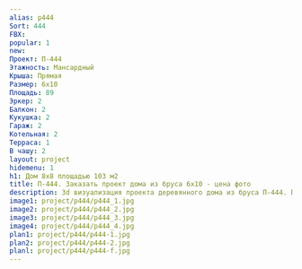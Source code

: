```yaml
---
alias: p444
Sort: 444
FBX: 
popular: 1
new: 
Проект: П-444
Этажность: Мансардный
Крыша: Прямая
Размер: 6х10
Площадь: 89
Эркер: 2
Балкон: 2
Кукушка: 2
Гараж: 2
Котельная: 2
Терраса: 1
В чашу: 2
layout: project
hidemenu: 1
h1: Дом 8х8 площадью 103 м2
title: П-444. Заказать проект дома из бруса 6х10 - цена фото
description: 3d визуализация проекта деревянного дома из бруса П-444. Площадь 89 м2, размер 6х10. Вы можете внести любые изменения в проект.
image1: project/p444/p444_1.jpg
image2: project/p444/p444_2.jpg
image3: project/p444/p444_3.jpg
image4: project/p444/p444_4.jpg
plan1: project/p444/p444-1.jpg
plan2: project/p444/p444-2.jpg
planl: project/p444/p444-f.jpg
---
```

